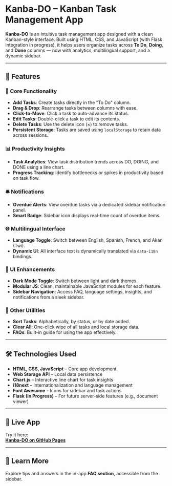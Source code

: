 # Kanba-DO – Kanban Task Management App

**Kanba-DO** is an intuitive task management app designed with a clean Kanban-style interface. Built using HTML, CSS, and JavaScript (with Flask integration in progress), it helps users organize tasks across **To Do**, **Doing**, and **Done** columns — now with analytics, multilingual support, and a dynamic sidebar.

---

## 🚀 Features

### 🧩 Core Functionality
- **Add Tasks**: Create tasks directly in the "To Do" column.
- **Drag & Drop**: Rearrange tasks between columns with ease.
- **Click-to-Move**: Click a task to auto-advance its status.
- **Edit Tasks**: Double-click a task to edit its contents.
- **Delete Tasks**: Use the delete icon (×) to remove tasks.
- **Persistent Storage**: Tasks are saved using `localStorage` to retain data across sessions.

### 📊 Productivity Insights
- **Task Analytics**: View task distribution trends across DO, DOING, and DONE using a line chart.
- **Progress Tracking**: Identify bottlenecks or spikes in productivity based on task flow.

### 🛎️ Notifications
- **Overdue Alerts**: View overdue tasks via a dedicated sidebar notification panel.
- **Smart Badge**: Sidebar icon displays real-time count of overdue items.

### 🌐 Multilingual Interface
- **Language Toggle**: Switch between English, Spanish, French, and Akan (Twi).
- **Dynamic UI**: All interface text is dynamically translated via `data-i18n` bindings.

### 🌙 UI Enhancements
- **Dark Mode Toggle**: Switch between light and dark themes.
- **Modular JS**: Clean, maintainable JavaScript modules for each feature.
- **Sidebar Navigation**: Access FAQ, language settings, insights, and notifications from a sleek sidebar.

### 🧹 Other Utilities
- **Sort Tasks**: Alphabetically, by status, or by date added.
- **Clear All**: One-click wipe of all tasks and local storage data.
- **FAQs**: Built-in guide for using the app effectively.

---

## 🛠️ Technologies Used

- **HTML, CSS, JavaScript** – Core app development
- **Web Storage API** – Local data persistence
- **Chart.js** – Interactive line chart for task insights
- **i18next** – Internationalization and language management
- **Font Awesome** – Icons for sidebar and task actions
- **Flask (In Progress)** – For future server-side features (e.g., document viewer)

---

## 🔗 Live App

Try it here:  
**[Kanba-DO on GitHub Pages](https://kwamesa.github.io/kanba-do/)**

---

## 📘 Learn More

Explore tips and answers in the in-app **FAQ section**, accessible from the sidebar.
